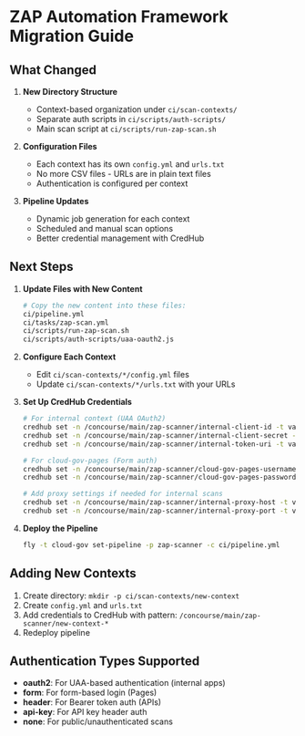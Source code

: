 # ZAP Automation Framework Migration Guide

## What Changed

1. **New Directory Structure**
   - Context-based organization under `ci/scan-contexts/`
   - Separate auth scripts in `ci/scripts/auth-scripts/`
   - Main scan script at `ci/scripts/run-zap-scan.sh`

2. **Configuration Files**
   - Each context has its own `config.yml` and `urls.txt`
   - No more CSV files - URLs are in plain text files
   - Authentication is configured per context

3. **Pipeline Updates**
   - Dynamic job generation for each context
   - Scheduled and manual scan options
   - Better credential management with CredHub

## Next Steps

1. **Update Files with New Content**
   ```bash
   # Copy the new content into these files:
   ci/pipeline.yml
   ci/tasks/zap-scan.yml
   ci/scripts/run-zap-scan.sh
   ci/scripts/auth-scripts/uaa-oauth2.js
   ```

2. **Configure Each Context**
   - Edit `ci/scan-contexts/*/config.yml` files
   - Update `ci/scan-contexts/*/urls.txt` with your URLs

3. **Set Up CredHub Credentials**
   ```bash
   # For internal context (UAA OAuth2)
   credhub set -n /concourse/main/zap-scanner/internal-client-id -t value -v "YOUR_CLIENT_ID"
   credhub set -n /concourse/main/zap-scanner/internal-client-secret -t value -v "YOUR_CLIENT_SECRET"
   credhub set -n /concourse/main/zap-scanner/internal-token-uri -t value -v "https://uaa.fr.cloud.gov/oauth/token"

   # For cloud-gov-pages (Form auth)
   credhub set -n /concourse/main/zap-scanner/cloud-gov-pages-username -t value -v "YOUR_USERNAME"
   credhub set -n /concourse/main/zap-scanner/cloud-gov-pages-password -t password -w "YOUR_PASSWORD"

   # Add proxy settings if needed for internal scans
   credhub set -n /concourse/main/zap-scanner/internal-proxy-host -t value -v "proxy.internal.gov"
   credhub set -n /concourse/main/zap-scanner/internal-proxy-port -t value -v "8080"
   ```

4. **Deploy the Pipeline**
   ```bash
   fly -t cloud-gov set-pipeline -p zap-scanner -c ci/pipeline.yml
   ```

## Adding New Contexts

1. Create directory: `mkdir -p ci/scan-contexts/new-context`
2. Create `config.yml` and `urls.txt`
3. Add credentials to CredHub with pattern: `/concourse/main/zap-scanner/new-context-*`
4. Redeploy pipeline

## Authentication Types Supported

- **oauth2**: For UAA-based authentication (internal apps)
- **form**: For form-based login (Pages)
- **header**: For Bearer token auth (APIs)
- **api-key**: For API key header auth
- **none**: For public/unauthenticated scans
